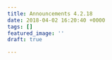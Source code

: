 ```yaml
---
title: Announcements 4.2.18
date: 2018-04-02 16:20:40 +0000
tags: []
featured_image: ''
draft: true

---
```

